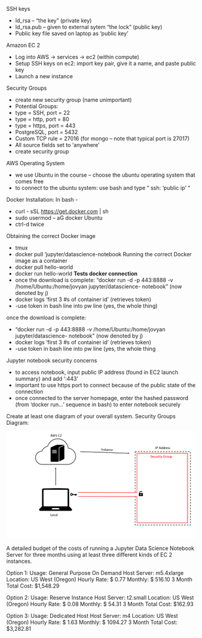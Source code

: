 SSH keys 
-	Id_rsa – “the key”  (private key)
-	Id_rsa.pub – given to external sytem  “the lock” (public key)
-	Public key file saved on laptop as ‘public key’

Amazon EC 2
-	Log into AWS -> services -> ec2 (within compute)
-	Setup SSH keys on ec2: import key pair, give it a name, and paste public key 
-	Launch a new instance 

Security Groups
-	create new security group (name unimportant) 
-	Potential Groups: 
-	type = SSH, port = 22
-	type = http, port = 80
-	type = https, port = 443
-	PostgreSQL, port = 5432
-	Custom TCP rule = 27016 (for mongo – note that typical port is 27017)
-	All source fields set to ‘anywhere’
-	create security group 

AWS Operating System
-	we use Ubuntu in the course – choose the ubuntu operating system that comes free 
-	to connect to the ubuntu system: use bash and type “ ssh: ‘public ip’ “

Docker Installation: In bash - 
-	curl - sSL https://get.docker.com | sh
-	sudo usermod – aG docker Ubuntu 
-	ctrl-d twice

Obtaining the correct Docker image
-	tmux
-	docker pull ‘jupyter/datascience-notebook
Running the correct Docker image as a container
-	docker pull hello-world 
-	docker run hello-world 
       **Tests docker connection**
-	once the download is complete: “docker run  -d -p 443:8888  -v /home/Ubuntu:/home/jovyan jupyter/datascience- notebook” (now denoted by j)
-	docker logs ‘first 3 #s of container id’ (retrieves token)
-	-use token in bash line into pw line (yes, the whole thing)

once the download is complete: 
-	“docker run  -d -p 443:8888  -v /home/Ubuntu:/home/jovyan jupyter/datascience- notebook” (now denoted by j)
-	docker logs ‘first 3 #s of container id’ (retrieves token)
-	-use token in bash line into pw line (yes, the whole thing

Jupyter notebook security concerns
-	to access notebook, input public IP address (found in EC2 launch summary) and add ‘:443’ 
-	important to use https port to connect because of the public state of the connection 
-	once connected to the server homepage, enter the hashed password (from ‘docker run...’ sequence in bash) to enter notebook securely 

Create at least one diagram of your overall system.
Security Groups Diagram: 

![diagram](diagram.png)

A detailed budget of the costs of running a Jupyter Data Science Notebook Server for three months using at least three different kinds of EC 2 instances.

Option 1: 
Usage: General Purpose On Demand
Host Server: m5.4xlarge
Location: US West (Oregon)
Hourly Rate: $ 0.77
Monthly: $ 516.10
3 Month Total Cost: $1,548.29

Option 2: 
Usage: Reserve Instance
Host Server: t2.small
Location: US West (Oregon)
Hourly Rate: $ 0.08
Monthly: $ 54.31
3 Month Total Cost: $162.93

Option 3: 
Usage: Dedicated Host
Host Server: m4
Location: US West (Oregon)
Hourly Rate: $ 1.63
Monthly: $ 1094.27
3 Month Total Cost: $3,282.81
